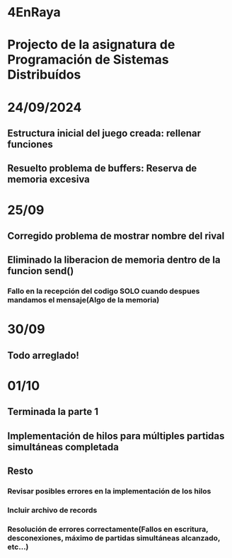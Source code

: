 # 4EnRaya
# Projecto de la asignatura de Programación de Sistemas Distribuídos

# 24/09/2024
## Estructura inicial del juego creada: rellenar funciones
## Resuelto problema de buffers: Reserva de memoria excesiva

# 25/09
## Corregido problema de mostrar nombre del rival
## Eliminado la liberacion de memoria dentro de la funcion send()
### Fallo en la recepción del codigo SOLO cuando despues mandamos el mensaje(Algo de la memoria)

# 30/09
## Todo arreglado!

# 01/10
## Terminada la parte 1
## Implementación de hilos para múltiples partidas simultáneas completada

## Resto
### Revisar posibles errores en la implementación de los hilos
### Incluir archivo de records
### Resolución de errores correctamente(Fallos en escritura, desconexiones, máximo de partidas simultáneas alcanzado, etc...)